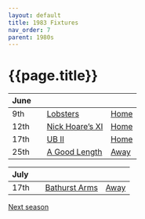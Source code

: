```yaml
---
layout: default
title: 1983 Fixtures
nav_order: 7
parent: 1980s
---
```


# {{page.title}}

| June |  |  |  |
|:---|:---|:---|:---|
| 9th |  | [Lobsters](lobsters) | [Home](https://goo.gl/maps/NPBTGjsXm9dr1DBW6) |
| 12th |  | [Nick Hoare’s XI](nick-hoares-xi) | [Home](https://goo.gl/maps/TKf5ZBWfggmbtMNt5) |
| 17th |  | [UB II](ub-ii) | [Home](https://goo.gl/maps/TKf5ZBWfggmbtMNt5) |
| 25th |  | [A Good Length](a-good-length) | [Away](https://goo.gl/maps/JPC46TjnKbfMmNP47) |

| July |  |  |  |
|:---|:---|:---|:---|
| 17th |  | [Bathurst Arms](bathurst-arms) | [Away](https://goo.gl/maps/HGNU7FAfNffetPu1A) |

[Next season](../1984)